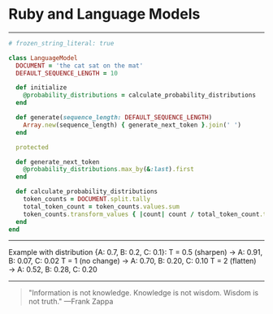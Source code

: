 # Ruby and Language Models 

---

```ruby
# frozen_string_literal: true

class LanguageModel
  DOCUMENT = 'the cat sat on the mat'
  DEFAULT_SEQUENCE_LENGTH = 10

  def initialize
    @probability_distributions = calculate_probability_distributions
  end

  def generate(sequence_length: DEFAULT_SEQUENCE_LENGTH)
    Array.new(sequence_length) { generate_next_token }.join(' ')
  end

  protected

  def generate_next_token
    @probability_distributions.max_by(&:last).first
  end

  def calculate_probability_distributions
    token_counts = DOCUMENT.split.tally
    total_token_count = token_counts.values.sum
    token_counts.transform_values { |count| count / total_token_count.to_f }
  end
end
```
---

Example with distribution {A: 0.7, B: 0.2, C: 0.1}:
T = 0.5 (sharpen) → A: 0.91, B: 0.07, C: 0.02
T = 1 (no change) → A: 0.70, B: 0.20, C: 0.10
T = 2 (flatten) → A: 0.52, B: 0.28, C: 0.20

---

> "Information is not knowledge.
> Knowledge is not wisdom.
> Wisdom is not truth."
> —Frank Zappa
